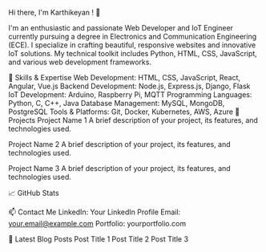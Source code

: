 Hi there, I'm Karthikeyan ! 👋

I'm an enthusiastic and passionate Web Developer and IoT Engineer currently pursuing a degree in Electronics and Communication Engineering (ECE). I specialize in crafting beautiful, responsive websites and innovative IoT solutions. My technical toolkit includes Python, HTML, CSS, JavaScript, and various web development frameworks.

🌟 Skills & Expertise
Web Development: HTML, CSS, JavaScript, React, Angular, Vue.js
Backend Development: Node.js, Express.js, Django, Flask
IoT Development: Arduino, Raspberry Pi, MQTT
Programming Languages: Python, C, C++, Java
Database Management: MySQL, MongoDB, PostgreSQL
Tools & Platforms: Git, Docker, Kubernetes, AWS, Azure
🚀 Projects
Project Name 1
A brief description of your project, its features, and technologies used.

Project Name 2
A brief description of your project, its features, and technologies used.

Project Name 3
A brief description of your project, its features, and technologies used.

📈 GitHub Stats


📫 Contact Me
LinkedIn: Your LinkedIn Profile
Email: your.email@example.com
Portfolio: yourportfolio.com

📝 Latest Blog Posts
Post Title 1
Post Title 2
Post Title 3
